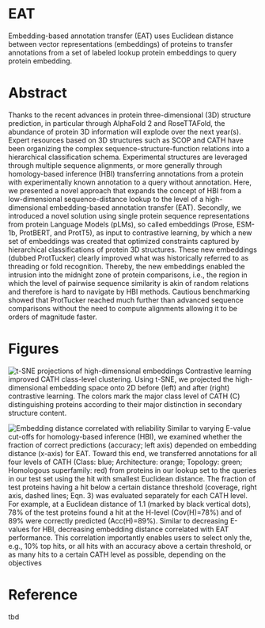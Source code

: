 # EAT
Embedding-based annotation transfer (EAT) uses Euclidean distance between vector representations (embeddings) of proteins to transfer annotations from a set of labeled lookup protein embeddings to query protein embedding.


# Abstract 
Thanks to the recent advances in protein three-dimensional (3D) structure prediction, in particular through AlphaFold 2 and RoseTTAFold, the abundance of protein 3D information will explode over the next year(s). Expert resources based on 3D structures such as SCOP and CATH have been organizing the complex sequence-structure-function relations into a hierarchical classification schema. Experimental structures are leveraged through multiple sequence alignments, or more generally through homology-based inference (HBI) transferring annotations from a protein with experimentally known annotation to a query without annotation. Here, we presented a novel approach that expands the concept of HBI from a low-dimensional sequence-distance lookup to the level of a high-dimensional embedding-based annotation transfer (EAT). Secondly, we introduced a novel solution using single protein sequence representations from protein Language Models (pLMs), so called embeddings (Prose, ESM-1b, ProtBERT, and ProtT5), as input to contrastive learning, by which a new set of embeddings was created that optimized constraints captured by hierarchical classifications of protein 3D structures. These new embeddings (dubbed ProtTucker) clearly improved what was historically referred to as threading or fold recognition. Thereby, the new embeddings enabled the intrusion into the midnight zone of protein comparisons, i.e., the region in which the level of pairwise sequence similarity is akin of random relations and therefore is hard to navigate by HBI methods. Cautious benchmarking showed that ProtTucker reached much further than advanced sequence comparisons without the need to compute alignments allowing it to be orders of magnitude faster.


# Figures
![t-SNE projections of high-dimensional embeddings](https://github.com/Rostlab/EAT/blob/main/ProtTucker_tSNE.png?raw=true)
Contrastive learning improved CATH class-level clustering. Using t-SNE, we projected the high-dimensional embedding space onto 2D before (left) and after (right) contrastive learning. The colors mark the major class level of CATH (C) distinguishing proteins according to their major distinction in secondary structure content.


![Embedding distance correlated with reliability](https://github.com/Rostlab/EAT/blob/main/ProtTucker_reliability.png?raw=true)
Similar to varying E-value cut-offs for homology-based inference (HBI), we examined whether the fraction of correct predictions (accuracy; left axis) depended on embedding distance (x-axis) for EAT. Toward this end, we transferred annotations for all four levels of CATH (Class: blue; Architecture: orange; Topology: green; Homologous superfamily: red) from proteins in our lookup set to the queries in our test set using the hit with smallest Euclidean distance. The fraction of test proteins having a hit below a certain distance threshold (coverage, right axis, dashed lines; Eqn. 3) was evaluated separately for each CATH level. For example, at a Euclidean distance of 1.1 (marked by black vertical dots), 78% of the test proteins found a hit at the H-level (Cov(H)=78%) and of 89% were correctly predicted (Acc(H)=89%). Similar to decreasing E-values for HBI, decreasing embedding distance correlated with EAT performance. This correlation importantly enables users to select only the, e.g., 10% top hits, or all hits with an accuracy above a certain threshold, or as many hits to a certain CATH level as possible, depending on the objectives


# Reference
tbd
